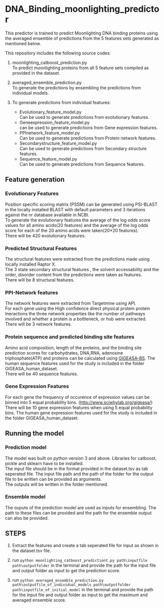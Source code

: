 # DNA_Binding_moonlighting_predictor

This predictor is trained to predict Moonlighting DNA binding proteins using the averaged ensemble of predictions from the 5 features sets generated as mentioned below.

This repository includes the following source codes:

1. moonlighting_catboost_prediction.py  
    To predict moonlighting proteins from all 5 feature sets compiled as provided in the dataset.

2. averaged_ensemble_prediction.py  
    To generate the predictions by ensembling the predictions from individual models.

3. To generate predictions from individual features:
    - Evolutionary_feature_model.py  
        Can be used to generate predictions from evolutionary features.
    - Geneexpression_feature_model.py  
        can be used to generate predictions from Gene expression features.
    - PPInetwork_feature_model.py  
        Can be used to generate predictions from Protein network features.
    - Secondarystructure_feature_model.py  
        Can be used to generate predictions from Secondary structure features.
    - Sequence_feature_model.py  
        Can be used to generate predictions from Sequence features.

## Feature generation

### Evolutionary Features

Position specific scoring matrix (PSSM) can be generated using PSI-BLAST in the locally installed BLAST with default parameters and 3 iterations against the nr database available in NCBI.  
To generate the evolutionary features the average  of the log odds score values for all amino acids(20 features) and the average of the log odds score for each of the 20 amino acids were taken(20*20 features).  
There will be 420 evolutionary features.

### Predicted Structural Features

The structural features were extracted from the predictions made using locally installed Raptor X.  
The 3 state secondary structural features , the solvent accessability and the order, disorder content from the predictions were taken as features.  
There will be 8 structural features.

### PPI-Network features

The network features were extracted from Targetmine using API.  
For each gene using the High confidence direct physical protein protein Ineractions the three network properties like the number of pathways involved and whether a protein is a bottleneck, or hub were extracted.  
There will be 3 network features.

### Protein sequence and predicted binding site features

Amino acid composition, length of the proteins, and the binding site prediction scores for carbohydrates, DNA,RNA, adenosine triphosphate(ATP) and proteins can be calculated using [GIGEASA-BS](http://gigeasa-bs.sciwhylab.org/). The human sequence features used for the study is included in the folder GIGEASA_human_dataset.  
There will be 40 sequence features.

### Gene Expression Features

For each gene the frequency of occurence of expression values can be binned into 5 equal probability bins. (<http://www.sciwhylab.org/gigeasa/>)  
There will be 10 gene expression features when using 5 equal probability bins. The human gene expression features used for the study is included in the folder GIGEASA_human_dataset.

## Running the model

### Prediction model

The model was built on python version 3 and above. Libraries for catboost, pickle and sklearn have to be installed.  
The input file should be in the format provided in the dataset.tsv as tab seperated file. The input file path and the path of the folder for the output file to be written can be provided as arguments.  
The outputs will be written in the folder mentioned.

### Ensemble model

The ouputs of the prediction model are used as inputs for ensembling. The path to these files can be provided and the path for the ensemble output can also be provided.  

## STEPS

1. Extract the features and create a tab seperated file for input as shown in the dataset.tsv file.

2. run `python moonlighting_catboost_predictiont.py path\inputfile path\outputfolder` in the terminal and provide the path for the input file and output folder as input to get the prediction score.

3. run `python averaged_ensemble_prediction.py path\outputfile_of_individual_models path\outputfolder path\inputfile_of_initial_model` in the terminal and provide the path for the input file and output folder as input to get the maximum and averaged ensemble score.
